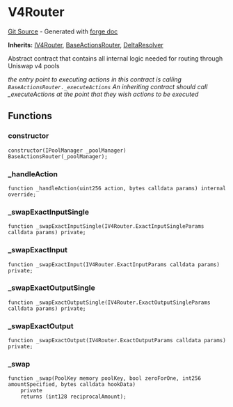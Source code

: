 # V4Router
[Git Source](https://github.com/uniswap/v4-periphery/blob/ea2bf2e1ba6863bb809fc2ff791744f308c4a26d/src/V4Router.sol) - Generated with [forge doc](https://book.getfoundry.sh/reference/forge/forge-doc)

**Inherits:**
[IV4Router](contracts/v4/reference/periphery/interfaces/IV4Router.md), [BaseActionsRouter](contracts/v4/reference/periphery/base/BaseActionsRouter.md), [DeltaResolver](contracts/v4/reference/periphery/base/DeltaResolver.md)

Abstract contract that contains all internal logic needed for routing through Uniswap v4 pools

*the entry point to executing actions in this contract is calling `BaseActionsRouter._executeActions`
An inheriting contract should call _executeActions at the point that they wish actions to be executed*


## Functions
### constructor


```solidity
constructor(IPoolManager _poolManager) BaseActionsRouter(_poolManager);
```

### _handleAction


```solidity
function _handleAction(uint256 action, bytes calldata params) internal override;
```

### _swapExactInputSingle


```solidity
function _swapExactInputSingle(IV4Router.ExactInputSingleParams calldata params) private;
```

### _swapExactInput


```solidity
function _swapExactInput(IV4Router.ExactInputParams calldata params) private;
```

### _swapExactOutputSingle


```solidity
function _swapExactOutputSingle(IV4Router.ExactOutputSingleParams calldata params) private;
```

### _swapExactOutput


```solidity
function _swapExactOutput(IV4Router.ExactOutputParams calldata params) private;
```

### _swap


```solidity
function _swap(PoolKey memory poolKey, bool zeroForOne, int256 amountSpecified, bytes calldata hookData)
    private
    returns (int128 reciprocalAmount);
```

